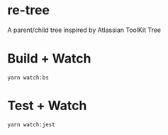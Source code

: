# re-tree

A parent/child tree inspired by Atlassian ToolKit Tree

# Build + Watch

```
yarn watch:bs
```
# Test + Watch

```
yarn watch:jest
```
